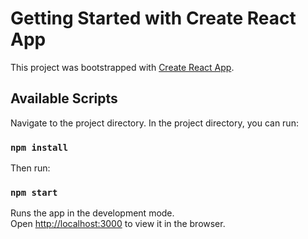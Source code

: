 # Getting Started with Create React App

This project was bootstrapped with [Create React App](https://github.com/facebook/create-react-app).

## Available Scripts

Navigate to the project directory. In the project directory, you can run:

### `npm install`

Then run:

### `npm start`

Runs the app in the development mode.\
Open [http://localhost:3000](http://localhost:3000) to view it in the browser.
